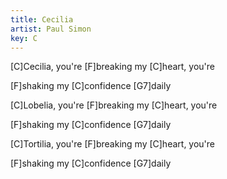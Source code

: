 ```yaml
---
title: Cecilia
artist: Paul Simon
key: C
---
```

[C]Cecilia, you're [F]breaking my [C]heart, you're 

[F]shaking my [C]confidence \[G7]daily



[C]Lobelia, you're [F]breaking my [C]heart, you're 

[F]shaking my [C]confidence [G7]daily



[C]Tortilia, you're [F]breaking my [C]heart, you're 

[F]shaking my [C]confidence [G7]daily

